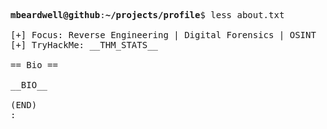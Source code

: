 <pre>

<strong>mbeardwell@github</strong>:<strong>~/projects/profile</strong>$ less about.txt

[+] Focus: Reverse Engineering | Digital Forensics | OSINT
[+] TryHackMe: __THM_STATS__

== Bio ==

__BIO__

(END)
:
</pre>
